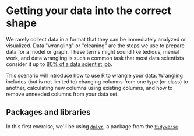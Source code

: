 # Getting your data into the correct shape

We rarely collect data in a format that they can be immediately analyzed or visualized. Data "wrangling" or "cleaning" are the steps we use to prepare data for a model or graph. These terms might sound like tedious, menial work, and data wrangling is such a common task that most data scientists consider it up to [80% of a data scientist job](https://www.nytimes.com/2014/08/18/technology/for-big-data-scientists-hurdle-to-insights-is-janitor-work.html).

This scenario will introduce how to use R to wrangle your data. Wrangling includes (but is not limited to) changing columns from one type (or class) to another, calculating new columns using existing columns, and how to remove unneeded columns from your data set.

## Packages and libraries

In this first exercise, we'll be using [`dplyr`](https://dplyr.tidyverse.org/), a package from the [`tidyverse`](https://www.tidyverse.org/).
